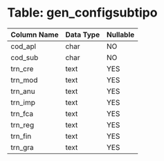 # Table: gen_configsubtipo

| Column Name | Data Type | Nullable |
|-------------|-----------|----------|
| cod_apl | char | NO |
| cod_sub | char | NO |
| trn_cre | text | YES |
| trn_mod | text | YES |
| trn_anu | text | YES |
| trn_imp | text | YES |
| trn_fca | text | YES |
| trn_reg | text | YES |
| trn_fin | text | YES |
| trn_gra | text | YES |
